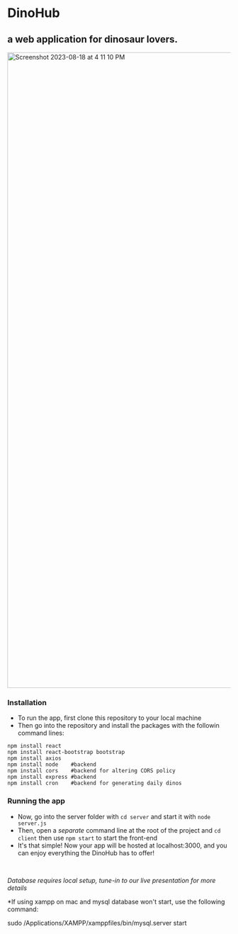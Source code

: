 # DinoHub #
## a web application for dinosaur lovers. ##

<img width="1435" alt="Screenshot 2023-08-18 at 4 11 10 PM" src="https://github.com/WorkForPerfection/DinoHub/assets/52626825/f6316ab2-5fa7-45b9-ac3f-9e8db2718faf">


### Installation ###
* To run the app, first clone this repository to your local machine
* Then go into the repository and install the packages with the followin command lines:
```
npm install react
npm install react-bootstrap bootstrap
npm install axios
npm install node    #backend
npm install cors    #backend for altering CORS policy
npm install express #backend
npm install cron    #backend for generating daily dinos  
```

### Running the app ###
* Now, go into the server folder with `cd server` and start it with `node server.js`
* Then, open a *separate* command line at the root of the project and `cd client` then use `npm start` to start the front-end
* It's that simple! Now your app will be hosted at localhost:3000, and you can enjoy everything the DinoHub has to offer!
<br/>

*Database requires local setup, tune-in to our live presentation for more details*

*If using xampp on mac and mysql database won't start, use the following command: 

sudo /Applications/XAMPP/xamppfiles/bin/mysql.server start
